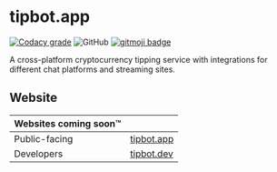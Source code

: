# tipbot.app

[![Codacy grade](https://img.shields.io/codacy/grade/dd1f14a85be14ef69309a4d7fbc1e23c?logo=codacy)](https://app.codacy.com/manual/IncognitoJam/tipbot.app)
![GitHub](https://img.shields.io/github/license/IncognitoJam/tipbot.app)
[![gitmoji badge](https://img.shields.io/badge/gitmoji-%20😜%20😍-FFDD67.svg)](https://github.com/carloscuesta/gitmoji)

A cross-platform cryptocurrency tipping service with integrations for different chat platforms and streaming sites.

## Website

|Websites coming soon™|                                |
|---------------------|--------------------------------|
|Public-facing        |[tipbot.app](https://tipbot.app)|
|Developers           |[tipbot.dev](https://tipbot.dev)|
